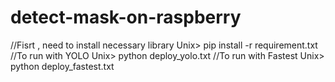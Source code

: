 # detect-mask-on-raspberry
//Fisrt , need to install necessary library
Unix> pip install -r requirement.txt
//To run with YOLO
Unix> python deploy_yolo.txt
//To run with Fastest
Unix> python deploy_fastest.txt
